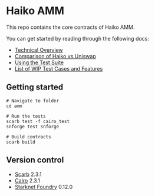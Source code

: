 # Haiko AMM

This repo contains the core contracts of Haiko AMM.

You can get started by reading through the following docs:

- [Technical Overview](./docs/1-technical-overview.md)
- [Comparison of Haiko vs Uniswap](./docs/2-haiko-vs-uniswap.md)
- [Using the Test Suite](./docs/4-testing-suite.md)
- [List of WIP Test Cases and Features](./docs/3-wip.md)

## Getting started

```shell
# Navigate to folder
cd amm

# Run the tests
scarb test -f cairo_test
snforge test snforge

# Build contracts
scarb build
```

## Version control

- [Scarb](https://github.com/software-mansion/scarb) 2.3.1
- [Cairo](https://github.com/starkware-libs/cairo) 2.3.1
- [Starknet Foundry](https://github.com/foundry-rs/starknet-foundry) 0.12.0
